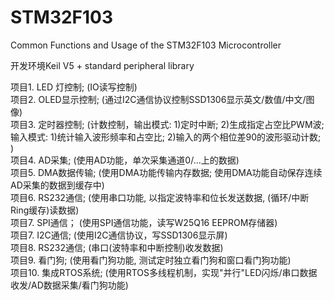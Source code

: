 # STM32F103
Common Functions and Usage of the STM32F103 Microcontroller

开发环境Keil V5 + standard peripheral library

项目1.   LED 灯控制;               (IO读写控制)  
项目2.   OLED显示控制;         (通过I2C通信协议控制SSD1306显示英文/数值/中文/图像)  
项目3.   定时器控制;               (计数控制，输出模式: 1)定时中断; 2)生成指定占空比PWM波;  输入模式: 1)统计输入波形频率和占空比; 2)输入的两个相位差90的波形驱动计数; )  
项目4.   AD采集;                     (使用AD功能，单次采集通道0/...上的数据)  
项目5.   DMA数据传输;          (使用DMA功能传输内存数据; 使用DMA功能自动保存连续AD采集的数据到缓存中)  
项目6.   RS232通信;               (使用串口功能, 以指定波特率和位长发送数据, (循环/中断Ring缓存)读数据)  
项目7.   SPI通信；                  (使用SPI通信功能，读写W25Q16 EEPROM存储器)  
项目7.   I2C通信;                     (使用I2C通信协议，写SSD1306显示屏)  
项目8.   RS232通信;               (串口(波特率和中断控制)收发数据)  
项目9.   看门狗;                       (使用看门狗功能, 测试定时独立看门狗和窗口看门狗功能)  
项目10. 集成RTOS系统;         (使用RTOS多线程机制，实现"并行"LED闪烁/串口数据收发/AD数据采集/看门狗功能)  